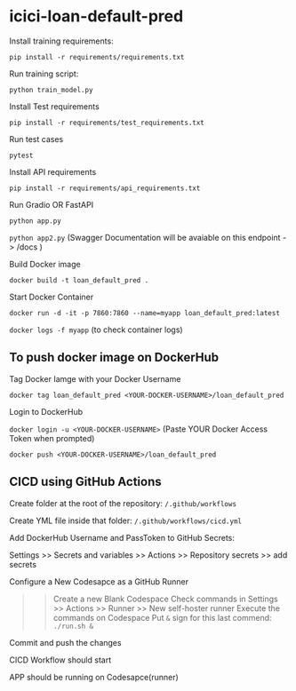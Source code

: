 # icici-loan-default-pred

Install training requirements:

`pip install -r requirements/requirements.txt`

Run training script: 

`python train_model.py`

Install Test requirements

`pip install -r requirements/test_requirements.txt`

Run test cases

`pytest`

Install API requirements

`pip install -r requirements/api_requirements.txt`

Run Gradio OR FastAPI 

`python app.py`

`python app2.py`  (Swagger Documentation will be avaiable on this endpoint ->   /docs )

Build Docker image

`docker build -t loan_default_pred .`

Start Docker Container

`docker run -d -it -p 7860:7860 --name=myapp loan_default_pred:latest`

`docker logs -f myapp`   (to check container logs)

## To push docker image on DockerHub

Tag Docker Iamge with your Docker Username

`docker tag loan_default_pred <YOUR-DOCKER-USERNAME>/loan_default_pred`

Login to DockerHub

`docker login -u <YOUR-DOCKER-USERNAME>`  (Paste YOUR Docker Access Token when prompted)

`docker push <YOUR-DOCKER-USERNAME>/loan_default_pred`



## CICD using GitHub Actions

Create folder at the root of the repository: `/.github/workflows`

Create YML file inside that folder: `/.github/workflows/cicd.yml`

Add DockerHub Username and PassToken to GitHub Secrets:

Settings >> Secrets and variables >> Actions >> Repository secrets >> add secrets

Configure a New Codesapce as a GitHub Runner
  >> Create a new Blank Codespace
  >> Check commands in Settings >> Actions >> Runner >> New self-hoster runner
  >> Execute the commands on Codespace
  >> Put `&` sign for this last commend: `./run.sh &`

Commit and push the changes

CICD Workflow should start

APP should be running on Codesapce(runner)

